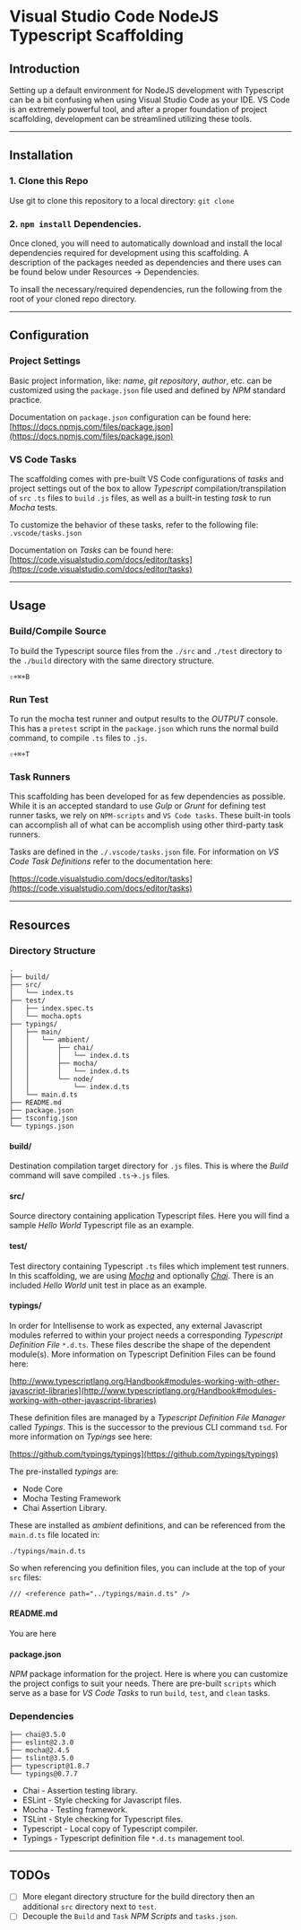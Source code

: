 # Visual Studio Code NodeJS Typescript Scaffolding

## Introduction

Setting up a default environment for NodeJS development with Typescript can
be a bit confusing when using Visual Studio Code as your IDE. VS Code is an
extremely powerful tool, and after a proper foundation of project scaffolding,
development can be streamlined utilizing these tools.

------------------------------------------------------------------------------

## Installation

### 1. Clone this Repo

Use git to clone this repository to a local directory:
`git clone `

### 2. `npm install` Dependencies.

Once cloned, you will need to automatically download and install the local
dependencies required for development using this scaffolding. A description
of the packages needed as dependencies and there uses can be found below
under Resources -> Dependencies.

To insall the necessary/required dependencies, run the following from the root
of your cloned repo directory.

------------------------------------------------------------------------------

## Configuration

### Project Settings

Basic project information, like: _name_, _git repository_, _author_, etc. can be customized
using the `package.json` file used and defined by _NPM_ standard practice.

Documentation on `package.json` configuration can be found here:
[https://docs.npmjs.com/files/package.json](https://docs.npmjs.com/files/package.json)

### VS Code Tasks

The scaffolding comes with pre-built VS Code configurations of _tasks_ and project
settings out of the box to allow _Typescript_ compilation/transpilation of `src`
`.ts` files to `build` `.js` files, as well as a built-in testing _task_ to
run _Mocha_ tests.

To customize the behavior of these tasks, refer to the following file:
`.vscode/tasks.json`

Documentation on _Tasks_ can be found here:
[https://code.visualstudio.com/docs/editor/tasks](https://code.visualstudio.com/docs/editor/tasks)

------------------------------------------------------------------------------

## Usage

### Build/Compile Source

To build the Typescript source files from the `./src` and `./test` directory to the `./build`
directory with the same directory structure.

`⇧+⌘+B`

### Run Test

To run the mocha test runner and output results to the _OUTPUT_ console. This has a `pretest`
script in the `package.json` which runs the normal build command, to compile `.ts` files to
`.js`.

`⇧+⌘+T`

### Task Runners

This scaffolding has been developed for as few dependencies as possible. While it is an accepted
standard to use _Gulp_ or _Grunt_ for defining test runner tasks, we rely on `NPM-scripts` and
`VS Code tasks`. These built-in tools can accomplish all of what can be accomplish using other
third-party task runners.

Tasks are defined in the `./.vscode/tasks.json` file. For information on _VS Code Task Definitions_
refer to the documentation here:

[https://code.visualstudio.com/docs/editor/tasks](https://code.visualstudio.com/docs/editor/tasks)

------------------------------------------------------------------------------

## Resources

### Directory Structure

```
.
├── build/
├── src/
│   └── index.ts
├── test/
│   ├── index.spec.ts
│   └── mocha.opts
├── typings/
│   ├── main/
│   │   └── ambient/
│   │       ├── chai/
│   │       │   └── index.d.ts
│   │       ├── mocha/
│   │       │   └── index.d.ts
│   │       └── node/
│   │           └── index.d.ts
│   └── main.d.ts
├── README.md
├── package.json
├── tsconfig.json
└── typings.json
```

#### build/

Destination compilation target directory for `.js` files. This is where the _Build_ command will save
compiled `.ts`->`.js` files.

#### src/

Source directory containing application Typescript files. Here you will find a sample _Hello World_
Typescript file as an example.

#### test/

Test directory containing Typescript `.ts` files which implement test runners. In this scaffolding,
we are using [_Mocha_](https://mochajs.org/) and optionally [_Chai_](http://chaijs.com/). There is
an included _Hello World_ unit test in place as an example.

#### typings/

In order for Intellisense to work as expected, any external Javascript modules referred to within your
project needs a corresponding _Typescript Definition File_ `*.d.ts`. These files describe the shape
of the dependent module(s). More information on Typescript Definition Files can be found here:

[http://www.typescriptlang.org/Handbook#modules-working-with-other-javascript-libraries](http://www.typescriptlang.org/Handbook#modules-working-with-other-javascript-libraries)

These definition files are managed by a _Typescript Definition File Manager_ called _Typings_. This is
the successor to the previous CLI command `tsd`. For more information on _Typings_ see here:

[https://github.com/typings/typings](https://github.com/typings/typings)

The pre-installed _typings_ are:
- Node Core
- Mocha Testing Framework
- Chai Assertion Library.

These are installed as _ambient_ definitions, and can be referenced from the `main.d.ts` file located
in:

`./typings/main.d.ts`

So when referencing you definition files, you can include at the top of your `src` files:

```
/// <reference path="../typings/main.d.ts" />
```

#### README.md

You are here

#### package.json

_NPM_ package information for the project. Here is where you can customize the project configs to suit
your needs. There are pre-built `scripts` which serve as a base for _VS Code Tasks_ to run `build`,
`test`, and `clean` tasks.

### Dependencies

```
├── chai@3.5.0
├── eslint@2.3.0
├── mocha@2.4.5
├── tslint@3.5.0
├── typescript@1.8.7
└── typings@0.7.7
```

- Chai - Assertion testing library.
- ESLint - Style checking for Javascript files.
- Mocha - Testing framework.
- TSLint - Style checking for Typescript files.
- Typescript - Local copy of Typescript compiler.
- Typings - Typescript definition file `*.d.ts` management tool.

------------------------------------------------------------------------------

## TODOs

- [ ] More elegant directory structure for the build directory then an additional `src` directory next to `test`.
- [ ] Decouple the `Build` and `Task` _NPM Scripts_ and `tasks.json`.
